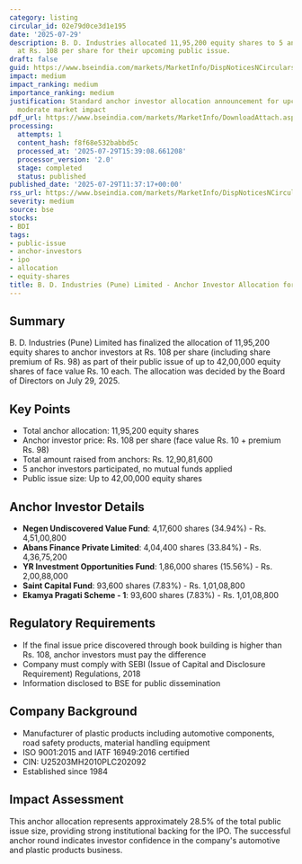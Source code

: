 ```yaml
---
category: listing
circular_id: 02e79d0ce3d1e195
date: '2025-07-29'
description: B. D. Industries allocated 11,95,200 equity shares to 5 anchor investors
  at Rs. 108 per share for their upcoming public issue.
draft: false
guid: https://www.bseindia.com/markets/MarketInfo/DispNoticesNCirculars.aspx?Noticeid={49CE1B82-563F-4093-9589-948EBCE03BA9}&noticeno=20250729-20&dt=07/29/2025&icount=20&totcount=66&flag=0
impact: medium
impact_ranking: medium
importance_ranking: medium
justification: Standard anchor investor allocation announcement for upcoming IPO with
  moderate market impact
pdf_url: https://www.bseindia.com/markets/MarketInfo/DownloadAttach.aspx?id=20250729-20&attachedId=4e6bf112-e997-4cf2-96b4-7a8426a72d0e
processing:
  attempts: 1
  content_hash: f8f68e532babbd5c
  processed_at: '2025-07-29T15:39:08.661208'
  processor_version: '2.0'
  stage: completed
  status: published
published_date: '2025-07-29T11:37:17+00:00'
rss_url: https://www.bseindia.com/markets/MarketInfo/DispNoticesNCirculars.aspx?Noticeid={49CE1B82-563F-4093-9589-948EBCE03BA9}&noticeno=20250729-20&dt=07/29/2025&icount=20&totcount=66&flag=0
severity: medium
source: bse
stocks:
- BDI
tags:
- public-issue
- anchor-investors
- ipo
- allocation
- equity-shares
title: B. D. Industries (Pune) Limited - Anchor Investor Allocation for Public Issue
---
```


## Summary

B. D. Industries (Pune) Limited has finalized the allocation of 11,95,200 equity shares to anchor investors at Rs. 108 per share (including share premium of Rs. 98) as part of their public issue of up to 42,00,000 equity shares of face value Rs. 10 each. The allocation was decided by the Board of Directors on July 29, 2025.

## Key Points

- Total anchor allocation: 11,95,200 equity shares
- Anchor investor price: Rs. 108 per share (face value Rs. 10 + premium Rs. 98)
- Total amount raised from anchors: Rs. 12,90,81,600
- 5 anchor investors participated, no mutual funds applied
- Public issue size: Up to 42,00,000 equity shares

## Anchor Investor Details

- **Negen Undiscovered Value Fund**: 4,17,600 shares (34.94%) - Rs. 4,51,00,800
- **Abans Finance Private Limited**: 4,04,400 shares (33.84%) - Rs. 4,36,75,200
- **YR Investment Opportunities Fund**: 1,86,000 shares (15.56%) - Rs. 2,00,88,000
- **Saint Capital Fund**: 93,600 shares (7.83%) - Rs. 1,01,08,800
- **Ekamya Pragati Scheme - 1**: 93,600 shares (7.83%) - Rs. 1,01,08,800

## Regulatory Requirements

- If the final issue price discovered through book building is higher than Rs. 108, anchor investors must pay the difference
- Company must comply with SEBI (Issue of Capital and Disclosure Requirement) Regulations, 2018
- Information disclosed to BSE for public dissemination

## Company Background

- Manufacturer of plastic products including automotive components, road safety products, material handling equipment
- ISO 9001:2015 and IATF 16949:2016 certified
- CIN: U25203MH2010PLC202092
- Established since 1984

## Impact Assessment

This anchor allocation represents approximately 28.5% of the total public issue size, providing strong institutional backing for the IPO. The successful anchor round indicates investor confidence in the company's automotive and plastic products business.